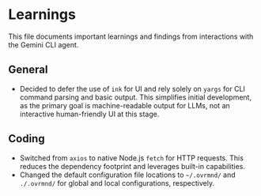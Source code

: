 # Learnings

This file documents important learnings and findings from interactions with the Gemini CLI agent.

## General

- Decided to defer the use of `ink` for UI and rely solely on `yargs` for CLI command parsing and basic output. This simplifies initial development, as the primary goal is machine-readable output for LLMs, not an interactive human-friendly UI at this stage.

## Coding

- Switched from `axios` to native Node.js `fetch` for HTTP requests. This reduces the dependency footprint and leverages built-in capabilities.
- Changed the default configuration file locations to `~/.ovrmnd/` and `./.ovrmnd/` for global and local configurations, respectively.
